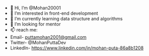 - 👋 Hi, I’m @Mohan20001
- 👀 I’m interested in front-end development
- 🌱 I’m currently learning data structure and algorithms
- 💞️ I’m looking for mentor
- 📫 reach me:
- Email- puttamohan2001@gmail.com
- Twitter- @MohanPuttaDev
- LinkedIn- https://www.linkedin.com/in/mohan-puta-86a8b1208

<!---
Mohan20001/Mohan20001 is a ✨ special ✨ repository because its `README.md` (this file) appears on your GitHub profile.
You can click the Preview link to take a look at your changes.
--->
